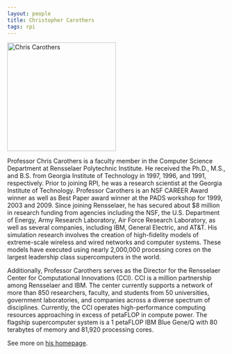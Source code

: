 ```yaml
---
layout: people
title: Christopher Carothers
tags: rpi
---
```


<img src="{{site.url}}/images/Carothers-HeadShot-1.jpg" alt="Chris Carothers" width=250px />

Professor Chris Carothers is a faculty member in the Computer Science
Department at Rensselaer Polytechnic Institute. He received the Ph.D.,
M.S., and B.S. from Georgia Institute of Technology in 1997, 1996, and
1991, respectively.  Prior to joining RPI, he was a research scientist
at the Georgia Institute of Technology. Professor Carothers is an NSF
CAREER Award winner as well as Best Paper award winner at the PADS
workshop for 1999, 2003 and 2009.  Since joining Rensselaer, he has
secured about $8 million in research funding from agencies including
the NSF, the U.S. Department of Energy, Army Research Laboratory, Air
Force Research Laboratory, as well as several companies, including
IBM, General Electric, and AT&T. His simulation research involves the
creation of high-fidelity models of extreme-scale wireless and wired
networks and computer systems. These models have executed using nearly
2,000,000 processing cores on the largest leadership class
supercomputers in the world.

Additionally, Professor Carothers serves as the Director for the
Rensselaer Center for Computational Innovations (CCI).  CCI is a
million partnership among Rensselaer and IBM. The center currently
supports a network of more than 850 researchers, faculty, and students
from 50 universities, government laboratories, and companies across a
diverse spectrum of disciplines. Currently, the CCI operates
high-performance computing resources approaching in excess of petaFLOP
in compute power. The flagship supercomputer system is a 1 petaFLOP
IBM Blue Gene/Q with 80 terabytes of memory and 81,920 processing
cores.

See more on [his homepage](http://cs.rpi.edu//~chrisc).
